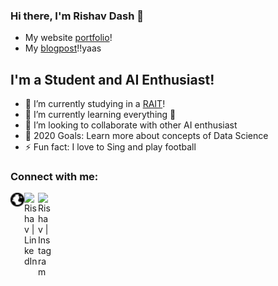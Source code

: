 ### Hi there, I'm Rishav Dash  👋

- My website [portfolio][mywebsite]!
- My [blogpost][myblog]!!yaas
## I'm a Student and AI Enthusiast!

- 🔭 I’m currently studying in a [RAIT][website]!
- 🌱 I’m currently learning everything 🤣
- 👯 I’m looking to collaborate with other AI enthusiast
- 🥅 2020 Goals: Learn more about concepts of Data Science
- ⚡ Fun fact: I love to Sing and play football

### Connect with me:

[<img align="left" alt="intruder.com" width="22px" src="https://raw.githubusercontent.com/iconic/open-iconic/master/svg/globe.svg" />][mywebsite]

[<img align="left" alt="Rishav | LinkedIn" width="22px" src="https://cdn.jsdelivr.net/npm/simple-icons@v3/icons/linkedin.svg" />][linkedin]

[<img align="left" alt="Rishav | Instagram" width="22px" src="https://cdn.jsdelivr.net/npm/simple-icons@v3/icons/instagram.svg" />][instagram]



[website]: http://www.dypatil.edu/mumbai/rait/
[instagram]: https://www.instagram.com/rishav.dash/
[linkedin]: https://www.linkedin.com/in/rishav-dash-4b1b84189/
[mywebsite]:https://9930046.wixsite.com/intruder
[myblog]: https://9930046.wixsite.com/intruder/blog
